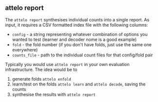 ## attelo report

The `attelo report` synthesises individual counts into a single report.
As input, it requires a CSV formatted index file with the following
columns:

* `config` - a string representing whatever combination of options
  you wanted to test (learner and decoder nome is a good example)
* `fold` - the fold number (if you don't have folds, just use the same
  one everywhere)
* `counts_file` - path to the individual count files for that config/fold
  pair

Typically you would use `attelo report` in your own evaluation infrastructure.
The idea would be to

1. generate folds `attelo enfold`
2. learn/test on the folds `attelo learn` and `attelo decode`, saving the counts
3. synthesise the results with `attelo report`
